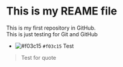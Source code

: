 # **This is my REAME file**
<p>This is my first repository in GitHub. <br>
This is just testing for Git and GitHub 	<br>

- ![#f03c15](https://placehold.co/15x15/f03c15/f03c15.png) `#f03c15`	Test


> Test for quote </p>
